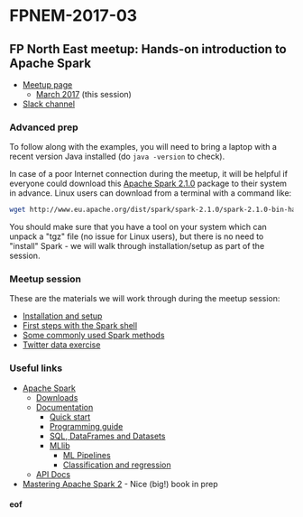 # FPNEM-2017-03

## FP North East meetup: Hands-on introduction to Apache Spark

* [Meetup page](https://www.meetup.com/FP-North-East/)
  * [March 2017](https://www.meetup.com/FP-North-East/events/237884620/) (this session)
* [Slack channel](https://fp-north-east.slack.com/)

### Advanced prep

To follow along with the examples, you will need to bring a laptop with a recent version Java installed (do `java -version` to check).

In case of a poor Internet connection during the meetup, it will be helpful if everyone could download this [Apache Spark 2.1.0](http://www.eu.apache.org/dist/spark/spark-2.1.0/spark-2.1.0-bin-hadoop2.7.tgz) package to their system in advance. Linux users can download from a terminal with a command like:
```bash
wget http://www.eu.apache.org/dist/spark/spark-2.1.0/spark-2.1.0-bin-hadoop2.7.tgz
```
You should make sure that you have a tool on your system which can unpack a "tgz" file (no issue for Linux users), but there is no need to "install" Spark - we will walk through installation/setup as part of the session.

### Meetup session

These are the materials we will work through during the meetup session:

* [Installation and setup](Setup.md)
* [First steps with the Spark shell](Counting.md)
* [Some commonly used Spark methods](Methods.md)
* [Twitter data exercise](Twitter.md)

### Useful links

* [Apache Spark](http://spark.apache.org/)
  * [Downloads](http://spark.apache.org/downloads.html)
  * [Documentation](http://spark.apache.org/docs/latest/)
    * [Quick start](http://spark.apache.org/docs/latest/quick-start.html)
    * [Programming guide](http://spark.apache.org/docs/latest/programming-guide.html)
    * [SQL, DataFrames and Datasets](http://spark.apache.org/docs/latest/sql-programming-guide.html)
    * [MLlib](http://spark.apache.org/docs/latest/ml-guide.html)
      * [ML Pipelines](http://spark.apache.org/docs/latest/ml-pipeline.html)
      * [Classification and regression](http://spark.apache.org/docs/latest/ml-classification-regression.html)
  * [API Docs](http://spark.apache.org/docs/latest/api/scala/)
* [Mastering Apache Spark 2](https://www.gitbook.com/book/jaceklaskowski/mastering-apache-spark/details) - Nice (big!) book in prep


#### eof


